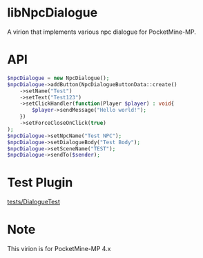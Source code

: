 # libNpcDialogue

A virion that implements various npc dialogue for PocketMine-MP.

# API

```php
$npcDialogue = new NpcDialogue();
$npcDialogue->addButton(NpcDialogueButtonData::create()
    ->setName("Test")
    ->setText("Test123")
    ->setClickHandler(function(Player $player) : void{
	    $player->sendMessage("Hello world!");
    })
    ->setForceCloseOnClick(true)
);
$npcDialogue->setNpcName("Test NPC");
$npcDialogue->setDialogueBody("Test Body");
$npcDialogue->setSceneName("TEST");
$npcDialogue->sendTo($sender);
```

# Test Plugin

[tests/DialogueTest](./tests/DialogueTest.php)

# Note
This virion is for PocketMine-MP 4.x